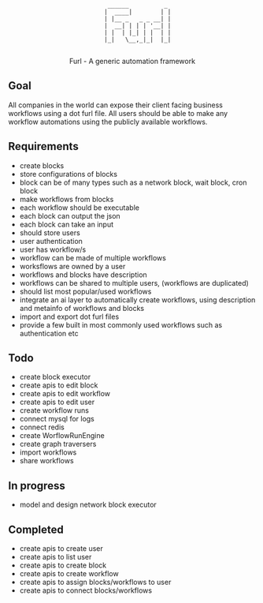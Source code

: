 <div align="center">

```
    ______          _ 
   |  ____|        | |
   | |__ _   _ _ __| |
   |  __| | | | '__| |
   | |  | |_| | |  | |
   |_|   \__,_|_|  |_|
 
```
</div>
                    
<div align="center">
Furl - A generic automation framework
</div>


Goal
--------------------------
All companies in the world can expose their client facing business workflows using a dot furl file. All users should be able to make any workflow automations using the publicly available workflows.

Requirements
--------------------------

*  create blocks
*  store configurations of blocks
*  block can be of many types such as a network block, wait block, cron block
*  make workflows from blocks
*  each workflow should be executable
*  each block can output the json
*  each block can take an input
*  should store users
*  user authentication
*  user has workflow/s
*  workflow can be made of multiple workflows
*  worksflows are owned by a user
*  workflows and blocks have description
*  workflows can be shared to multiple users, (workflows are duplicated)
*  should list most popular/used workflows 
*  integrate an ai layer to automatically create workflows, using description and metainfo of workflows and blocks
*  import and export dot furl files
*  provide a few built in most commonly used workflows such as authentication etc 


Todo
--------------------------
* create block executor
* create apis to edit block
* create apis to edit workflow
* create apis to edit user
* create workflow runs
* connect mysql for logs
* connect redis
* create WorflowRunEngine
* create graph traversers
* import workflows
* share workflows


In progress
--------------------------
* model and design network block executor


Completed
--------------------------
* create apis to create user
* create apis to list user
* create apis to create block
* create apis to create workflow
* create apis to assign blocks/workflows to user
* create apis to connect blocks/workflows

